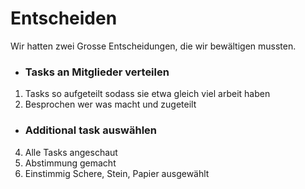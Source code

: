 # Entscheiden

Wir hatten zwei Grosse Entscheidungen, die wir bewältigen mussten.

- ### Tasks an Mitglieder verteilen
1. Tasks so aufgeteilt sodass sie etwa gleich viel arbeit haben
2. Besprochen wer was macht und zugeteilt

- ### Additional task auswählen
4. Alle Tasks angeschaut
5. Abstimmung gemacht
6. Einstimmig Schere, Stein, Papier ausgewählt